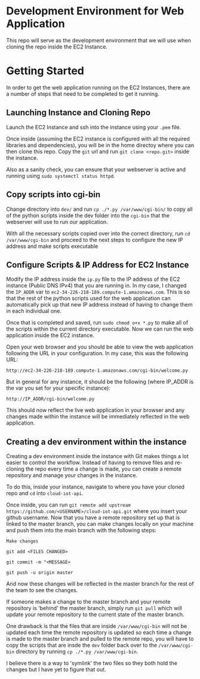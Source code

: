 # Development Environment for Web Application

This repo will serve as the development environment that we will use when cloning the repo inside the EC2 Instance.


# Getting Started

In order to get the web application running on the EC2 Instances, there are a number of steps that need to be completed to get it running.

## Launching Instance and Cloning Repo

Launch the EC2 Instance and ssh into the instance using your `.pem` file.

Once inside (assuming the EC2 instance is configured with all the required libraries and dependencies), you will be in the home directoy where you can then clone this repo. Copy the `git` url and run `git clone <repo.git>` inside the instance.  

Also as a sanity check, you can ensure that your webserver is active and running using `sudo systemctl status httpd`.

## Copy scripts into cgi-bin

Change directory into `dev/` and run `cp ./*.py /var/www/cgi-bin/` to copy all of the python scripts inside the dev folder into the `cgi-bin` that the webserver will use to run our application. 

With all the necessary scripts copied over into the correct directory, run `cd /var/www/cgi-bin` and proceed to the next steps to configure the new IP address and make scripts executable


## Configure Scripts & IP Address for EC2 Instance

Modify the IP address inside the `ip.py` file to the IP address of the EC2 instance (Public DNS IPv4) that you are running in. In my case, I changed the `IP_ADDR` var to `ec2-34-226-218-189.compute-1.amazonaws.com`. This is so that the rest of the python scripts used for the web application can automatically pick up that new IP address instead of having to change them in each individual one.

Once that is completed and saved, run `sudo chmod o+x *.py` to make all of the scripts within the current directory executable. Now we can run the web application inside the EC2 instance.

Open your web browser and you should be able to view the web application following the URL in your configuration. In my case, this was the following URL:

```
http://ec2-34-226-218-189.compute-1.amazonaws.com/cgi-bin/welcome.py
```

But in general for any instance, it should be the following (where IP_ADDR is the var you set for your specific instance):

```
http://IP_ADDR/cgi-bin/welcome.py
```

This should now reflect the live web application in your browser and any changes made within the instance will be immediately reflected in the web application.


## Creating a dev environment within the instance

Creating a dev environment inside the instance with Git makes things a lot easier to control the workflow. Instead of having to remove files and re-cloning the repo every time a change is made, you can create a remote repository and manage your changes in the instance. 

To do this, inside your instance, navigate to where you have your cloned repo and `cd` into `cloud-iot-api`. 

Once inside, you can run `git remote add upstream https://github.com/<USERNAME>/cloud-iot-api.git` where you insert your github username. Now that you have a remote repository set up that is linked to the master branch, you can make changes locally on your machine and push them into the main branch with the following steps:

`Make changes`

`git add <FILES CHANGED>`

`git commit -m "<MESSAGE>`

`git push -u origin master`

And now these changes will be reflected in the master branch for the rest of the team to see the changes.

If someone makes a change to the master branch and your remote repository is 'behind' the master branch, simply run `git pull` which will update your remote repository to the current state of the master branch. 

One drawback is that the files that are inside `/var/www/cgi-bin` will not be updated each time the remote repository is updated so each time a change is made to the master branch and pulled to the remote repo, you will have to copy the scripts that are insde the `dev` folder back over to the `/var/www/cgi-bin` directory by running `cp ./*.py /var/www/cgi-bin`. 

I believe there is a way to 'symlink' the two files so they both hold the changes but I have yet to figure that out.
